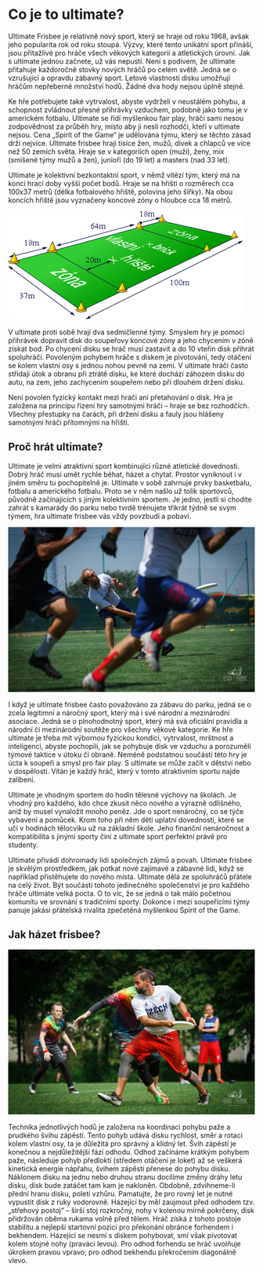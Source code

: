 # Co je to ultimate?

Ultimate Frisbee je relativně nový sport, který se hraje od roku 1968, avšak jeho popularita rok od roku
stoupá. Výzvy, které tento unikátní sport přináší, jsou přitažlivé pro hráče všech věkových kategorií a
atletických úrovní. Jak s ultimate jednou začnete, už vás nepustí. Není s podivem, že ultimate přitahuje
každoročně stovky nových hráčů po celém světě. Jedná se o vzrušující a opravdu zábavný sport. Letové
vlastnosti disku umožňují hráčům nepřeberné množství hodů. Žádné dva hody nejsou úplně stejné.

Ke hře potřebujete také vytrvalost, abyste vydrželi v neustálém pohybu, a schopnost zvládnout přesné
přihrávky vzduchem, podobně jako tomu je v americkém fotbalu. Ultimate se řídí myšlenkou fair play,
hráči sami nesou zodpovědnost za průběh hry, místo aby ji nesli rozhodčí, kteří v ultimate nejsou. Cena
„Spirit of the Game“ je udělována týmu, který se těchto zásad drží nejvíce. Ultimate frisbee hrají
tisíce žen, mužů, dívek a chlapců ve více než 50 zemích světa. Hraje se v kategoriích open (muži), ženy,
mix (smíšené týmy mužů a žen), junioři (do 19 let) a masters (nad 33 let).

Ultimate je kolektivní bezkontaktní sport, v němž vítězí tým, který má na konci hrací doby vyšší počet
bodů. Hraje se na hřišti o rozměrech cca 100x37 metrů (délka fotbalového hřiště, polovina jeho šířky).
Na obou koncích hřiště jsou vyznačeny koncové zóny o hloubce cca 18 metrů.

![](assets/img/pages/ultimate/ultimate_hriste_pravidla.png)


V ultimate proti sobě hrají dva sedmičlenné týmy. Smyslem hry je pomocí přihrávek dopravit disk do
soupeřovy koncové zóny a jeho chycením v zóně získat bod. Po chycení disku se hráč musí zastavit a do 10
vteřin disk přihrát spoluhráči. Povoleným pohybem hráče s diskem je pivotování, tedy otáčení se kolem
vlastní osy s jednou nohou pevně na zemi. V ultimate hráči často střídají útok a obranu při ztrátě
disku, ke které dochází záhozem disku do autu, na zem, jeho zachycením soupeřem nebo při dlouhém držení
disku.

Není povolen fyzický kontakt mezi hráči ani přetahování o disk. Hra je založena na principu řízení hry
samotnými hráči – hraje se bez rozhodčích. Všechny přestupky na čarách, při držení disku a fauly jsou
hlášeny samotnými hráči přítomnými na hřišti.
            
## Proč hrát ultimate?
         
Ultimate je velmi atraktivní sport kombinující různé atletické dovednosti. Dobrý hráč musí umět rychle
běhat, házet a chytat. Prostor vyniknout i v jiném směru tu pochopitelně je. Ultimate v sobě zahrnuje
prvky basketbalu, fotbalu a amerického fotbalu. Proto se v něm našlo už tolik sportovců, původně
začínajících s jiným kolektivním sportem. Je jedno, jestli si chodíte zahrát s kamarády do parku nebo
tvrdě trénujete třikrát týdně se svým týmem, hra ultimate frisbee vás vždy povzbudí a pobaví.

![](assets/img/pages/ultimate/2019_euc_ultimate.jpg)

I když je ultimate frisbee často považováno za zábavu do parku, jedná se o zcela legitimní a náročný
sport, který má i své národní a mezinárodní asociace. Jedná se o plnohodnotný sport, který má svá
oficiální pravidla a národní či mezinárodní soutěže pro všechny věkové kategorie. Ke hře ultimate je
třeba mít výbornou fyzickou kondici, vytrvalost, mrštnost a inteligenci, abyste pochopili, jak se
pohybuje disk ve vzduchu a porozuměli týmové taktice v útoku či obraně. Neméně podstatnou součástí této
hry je úcta k soupeři a smysl pro fair play. S ultimate se může začít v dětství nebo v dospělosti. Vítán
je každý hráč, který v tomto atraktivním sportu najde zalíbení.

Ultimate je vhodným sportem do hodin tělesné výchovy na školách. Je vhodný pro každého, kdo chce zkusit
něco nového a výrazně odlišného, aniž by musel vynaložit mnoho peněz. Jde o sport nenáročný, co se týče
vybavení a pomůcek. Krom toho při něm děti uplatní dovednosti, které se učí v hodinách tělocviku už na
základní škole. Jeho finanční nenáročnost a kompatibilita s jinými sporty činí z ultimate sport
perfektní právě pro studenty.

Ultimate přivádí dohromady lidi společných zájmů a povah. Ultimate frisbee je skvělým prostředkem, jak
potkat nové zajímavé a zábavné lidi, když se například přistěhujete do nového místa. Ultimate dělá ze
spoluhráčů přátele na celý život. Být součástí tohoto jedinečného společenství je pro každého hráče
ultimate velká pocta. O to víc, že se jedná o tak málo početnou komunitu ve srovnání s tradičními
sporty. Dokonce i mezi soupeřícími týmy panuje jakási přátelská rivalita zpečetěná myšlenkou Spirit of
the Game.

## Jak házet frisbee?

![](assets/img/pages/ultimate/2019_windmill_hazeni.jpg)

Technika jednotlivých hodů je založena na koordinaci pohybu paže a prudkého švihu zápěstí. Tento pohyb
udává disku rychlost, směr a rotaci kolem vlastní osy, ta je důležitá pro správný a klidný let. Švih
zápěstí je konečnou a nejdůležitější fází odhodu. Odhod začínáme krátkým pohybem paže, následuje pohyb
předloktí (středem otáčení je loket) až se veškerá kinetická energie nápřahu, švihem zápěstí přenese do
pohybu disku. Náklonem disku na jednu nebo druhou stranu docílíme změny dráhy letu disku, disk bude
zatáčet tam kam je nakloněn. Obdobně, zdvihneme-li přední hranu disku, poletí vzhůru. Pamatujte, že pro
rovný let je nutné vypustit disk z ruky vodorovně. Házející by měl zaujmout před odhodem tzv. „střehový
postoj“ – širší stoj rozkročný, nohy v kolenou mírně pokrčeny, disk přidržován oběma rukama volně před
tělem. Hráč získá z tohoto postoje stabilitu a nejlepší startovní pozici pro překonání obránce forhendem
i bekhendem. Házející se nesmí s diskem pohybovat, smí však pivotovat kolem stojné nohy (praváci levou).
Pro odhod forhendu se hráč uvolňuje úkrokem pravou vpravo; pro odhod bekhendu překročením diagonálně
vlevo.
